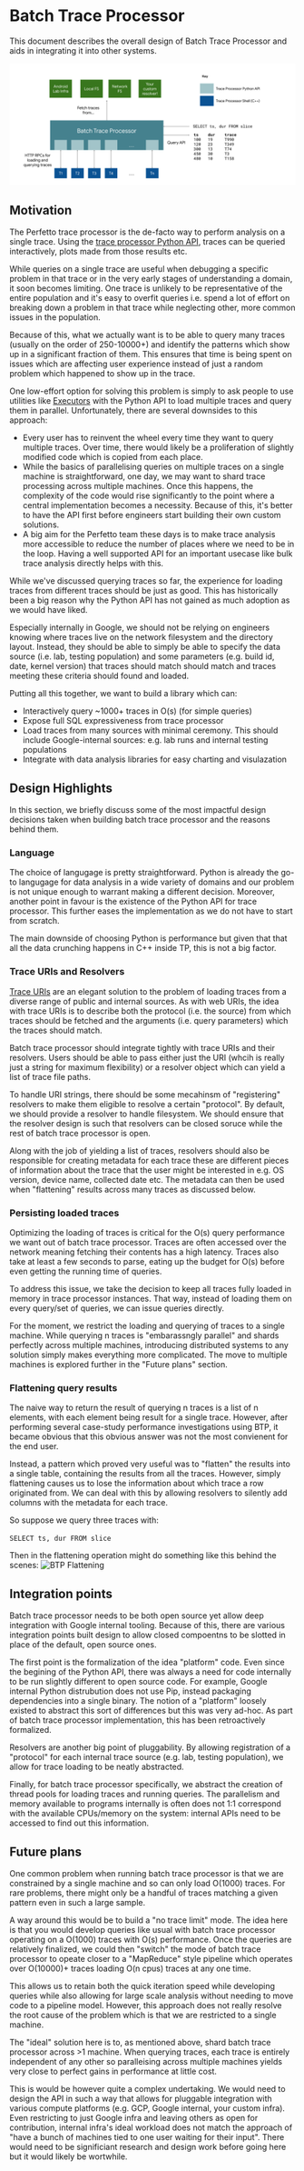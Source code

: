 # Batch Trace Processor
This document describes the overall design of Batch Trace Processor and
aids in integrating it into other systems.

![BTP Overview](/docs/images/perfetto-btp-overview.svg)

## Motivation
The Perfetto trace processor is the de-facto way to perform analysis on a
single trace. Using the
[trace processor Python API](/docs/analysis/trace-processor#python-api),
traces can be queried interactively, plots made from those results etc.

While queries on a single trace are useful when debugging a specific problem
in that trace or in the very early stages of understanding a domain, it soon
becomes limiting. One trace is unlikely to be representative
of the entire population and it's easy to overfit queries i.e. spend a
lot of effort on breaking down a problem in that trace while neglecting
other, more common issues in the population.

Because of this, what we actually want is to be able to query many traces
(usually on the order of 250-10000+) and identify the patterns which show
up in a significant fraction of them. This ensures that time is being spent
on issues which are affecting user experience instead of just a random
problem which happened to show up in the trace.

One low-effort option for solving this problem is simply to ask people to use
utilities like [Executors](https://docs.python.org/3/library/concurrent.futures.html#executor-objects)
with the Python API to load multiple traces and query them in parallel.
Unfortunately, there are several downsides to this approach:
* Every user has to reinvent the wheel every time they want to query multiple
  traces. Over time, there would likely be a proliferation of slightly modified
  code which is copied from each place.
* While the basics of parallelising queries on multiple traces on a single
  machine is straightforward, one day, we may want to shard trace processing
  across multiple machines. Once this happens, the complexity of the code would
  rise significantly to the point where a central implementation becomes a
  necessity. Because of this, it's better to have the API first before engineers
  start building their own custom solutions.
* A big aim for the Perfetto team these days is to make trace analysis more
  accessible to reduce the number of places where we need to be in the loop.
  Having a well supported API for an important usecase like bulk trace analysis
  directly helps with this.

While we've discussed querying traces so far, the experience for loading traces
from different traces should be just as good. This has historically been a big
reason why the Python API has not gained as much adoption as we would have
liked.

Especially internally in Google, we should not be relying on engineers
knowing where traces live on the network filesystem and the directory layout.
Instead, they should be able to simply be able to specify the data source (i.e.
lab, testing population) and some parameters (e.g. build id, date, kernel
version) that traces should match should match and traces meeting these criteria
should found and loaded.

Putting all this together, we want to build a library which can:
* Interactively query ~1000+ traces in O(s) (for simple queries)
* Expose full SQL expressiveness from trace processor
* Load traces from many sources with minimal ceremony. This should  include
  Google-internal sources: e.g. lab runs and internal testing populations
* Integrate with data analysis libraries for easy charting and visulazation

## Design Highlights
In this section, we briefly discuss some of the most impactful design decisions
taken when building batch trace processor and the reasons behind them.

### Language
The choice of langugage is pretty straightforward. Python is already the go-to
langugage for data analysis in a wide variety of domains and our problem
is not unique enough to warrant making a different decision. Moreover, another
point in favour is the existence of the Python API for trace processor. This
further eases the implementation as we do not have to start from scratch.

The main downside of choosing Python is performance but given that that all
the data crunching happens in C++ inside TP,  this is not a big factor.

### Trace URIs and Resolvers
[Trace URIs](/docs/analysis/batch-trace-processor#trace-uris)
are an elegant solution to the problem of loading traces from a diverse range
of public and internal sources. As with web URIs, the idea with trace URIs is
to describe both the protocol (i.e. the source) from which traces should be
fetched and the arguments (i.e. query parameters) which the traces should match.

Batch trace processor should integrate tightly with trace URIs and their
resolvers. Users should be able to pass either just the URI (whcih is really
just a string for maximum flexibility) or a resolver object which can yield a
list of trace file paths.

To handle URI strings, there should be some mecahinsm of "registering" resolvers
to make them eligible to resolve a certain "protocol". By default, we should
provide a resolver to handle filesystem. We should ensure that the resolver
design is such that resolvers can be closed soruce while the rest of batch trace
processor is open.

Along with the job of yielding a list of traces, resolvers should also be
responsible for creating metadata for each trace these are different pieces
of information about the trace that the user might be interested in e.g. OS
version, device name, collected date etc. The metadata can then be used when
"flattening" results across many traces as discussed below.

### Persisting loaded traces
Optimizing the loading of traces is critical for the O(s) query performance
we want out of batch trace processor. Traces are often accessed
over the network meaning fetching their contents has a high latency.
Traces also take at least a few seconds to parse, eating up the budget for
O(s) before even getting the running time of queries.

To address this issue, we take the decision to keep all traces fully loaded in
memory in trace processor instances. That way, instead of loading them on every
query/set of queries, we can issue queries directly.

For the moment, we restrict the loading and querying of traces to a
single machine. While querying n traces is "embarassngly parallel" and shards
perfectly across multiple machines, introducing distributed systems to any
solution simply makes everything more complicated. The move to multiple
machines is explored further in the "Future plans" section.

### Flattening query results
The naive way to return the result of querying n traces is a list
of n elements, with each element being result for a single trace. However,
after performing several case-study performance investigations using BTP, it
became obvious that this obvious answer was not the most convienent for the end
user.

Instead, a pattern which proved very useful was to "flatten" the results into
a single table, containing the results from all the traces. However,
simply flattening causes us to lose the information about which trace a row
originated from. We can deal with this by allowing resolvers to silently add
columns with the metadata for each trace.


So suppose we query three traces with:

```SELECT ts, dur FROM slice```

Then in the flattening operation might do something like this behind the scenes:
![BTP Flattening](/docs/images/perfetto-btp-flattening.svg)


## Integration points
Batch trace processor needs to be both open source yet allow deep integration
with Google internal tooling. Because of this, there are various integration
points built design to allow closed compoentns to be slotted in place of the
default, open source ones.

The first point is the formalization of the idea "platform" code. Even since the
begining of the Python API, there was always a need for code internally to be
run slightly different to open source code. For example, Google internal Python
distrubution does not use Pip, instead packaging dependencies into a single
binary. The notion of a "platform" loosely existed to abstract this sort of
differences but this was very ad-hoc. As part of batch trace processor
implementation, this has been retroactively formalized.

Resolvers are another big point of pluggability. By allowing registration of
a "protocol" for each internal trace source (e.g. lab, testing population), we
allow for trace loading to be neatly abstracted.

Finally, for batch trace processor specifically, we abstract the creation of
thread pools for loading traces and running queries. The parallelism and memory
available to programs internally is often does not 1:1 correspond with the
available CPUs/memory on the system: internal APIs need to be accessed to find
out this information.

## Future plans
One common problem when running batch trace processor is that we are
constrained by a single machine and so can only load O(1000) traces.
For rare problems, there might only be a handful of traces matching a given
pattern even in such a large sample.

A way around this would be to build a "no trace limit" mode. The idea here
is that you would develop queries like usual with batch trace processor
operating on a O(1000) traces with O(s) performance. Once the queries are
relatively finalized, we could then "switch" the mode of batch trace processor
to opeate closer to a "MapReduce" style pipeline which operates over O(10000)+
traces loading O(n cpus) traces at any one time.

This allows us to retain both the quick iteration speed while developing queries
while also allowing for large scale analysis without needing to move code
to a pipeline model. However, this approach does not really resolve the root
cause of the problem which is that we are restricted to a single machine.

The "ideal" solution here is to, as mentioned above, shard batch trace processor
across >1 machine. When querying traces, each trace is entirely independent of
any other so paralleising across multiple machines yields very close to perfect
gains in performance at little cost.

This is would be however quite a complex undertaking. We would need to design
the API in such a way that allows for pluggable integration with various compute
platforms (e.g. GCP, Google internal, your custom infra). Even restricting to
just Google infra and leaving others as open for contribution, internal infra's
ideal workload does not match the approach of "have a bunch of machines tied to
one user waiting for their input". There would need to be significiant research
and design work before going here but it would likely be wortwhile.
